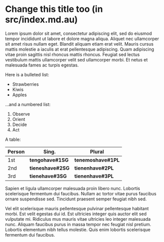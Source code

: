 # Change this title too (in src/index.md.au)

Lorem ipsum dolor sit amet, consectetur adipiscing elit, sed do eiusmod tempor incididunt ut labore et dolore magna aliqua. Aliquet nec ullamcorper sit amet risus nullam eget. Blandit aliquam etiam erat velit. Mauris cursus mattis molestie a iaculis at erat pellentesque adipiscing. Quam adipiscing vitae proin sagittis nisl rhoncus mattis rhoncus. Feugiat sed lectus vestibulum mattis ullamcorper velit sed ullamcorper morbi. Et netus et malesuada fames ac turpis egestas.

Here is a bulleted list:

- Strawberries
- Kiwis
- Apples

...and a numbered list:

1. Observe
2. Orient
3. Decide
4. Act

A table:

| Person | Sing.    | Plural |
| ------ | -------- | ------ |
| 1st    | __<x-out>tengo<x-src>have#1SG</x-src></x-out>__ | __<x-out>tenemos<x-src>have#1PL</x-src></x-out>__ |
| 2nd    | __<x-out>tienes<x-src>have#2SG</x-src></x-out>__ | __<x-out>tienen<x-src>have#2PL</x-src></x-out>__ |
| 3rd    | __<x-out>tiene<x-src>have#3SG</x-src></x-out>__ | __<x-out>tienen<x-src>have#3PL</x-src></x-out>__ |

Sapien et ligula ullamcorper malesuada proin libero nunc. Lobortis scelerisque fermentum dui faucibus. Nullam ac tortor vitae purus faucibus ornare suspendisse sed. Tincidunt praesent semper feugiat nibh sed.

Vel elit scelerisque mauris pellentesque pulvinar pellentesque habitant morbi. Est velit egestas dui id. Est ultricies integer quis auctor elit sed vulputate mi. Ridiculus mus mauris vitae ultricies leo integer malesuada nunc. Aliquam faucibus purus in massa tempor nec feugiat nisl pretium. Lobortis elementum nibh tellus molestie. Quis enim lobortis scelerisque fermentum dui faucibus.